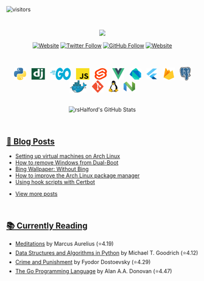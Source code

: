 ![visitors](https://visitor-badge.glitch.me/badge?page_id=rsHalford)

<br>

<p align="center">
  <img src="https://readme-typing-svg.herokuapp.com/?lines=Hi,+I'm+Richard++;A+self-taught+developer++;Primarily+using+Python+and+Go++;Who+is+always+wanting+to+learn;And+sharing+that+along+the+way!++&center=true&height=45&width=600&font=JetBrains+Mono&size=30&color=58a6ff" style="max-width:100%;">
</p>

<div align="center">

  [![Website](https://img.shields.io/website?label=BLOG&color=fb4934&labelColor=cc241d&logoColor=ffffff&style=for-the-badge&url=https%3A%2F%2Fwww.xhalford.com)](https://www.xhalford.com)
  [![Twitter Follow](https://img.shields.io/twitter/follow/rshalford_?label=FOLLOW&color=83a598&labelColor=458588&logoColor=ffffff&logo=twitter&style=for-the-badge)](https://twitter.com/intent/follow?original_referer=https%3A%2F%2Fgithub.com%2Frshalford_&screen_name=rshalford_)
  [![GitHub Follow](https://img.shields.io/github/followers/rsHalford?label=FOLLOW&color=fe8019&labelColor=d65d0e&logoColor=ffffff&logo=github&style=for-the-badge)](https://github.com/rsHalford)
  [![Website](https://img.shields.io/website?label=CONTACT&color=d3869b&labelColor=b16286&logoColor=ffffff&style=for-the-badge&url=https%3A%2F%2Fcontact.xhalford.com)](https://contact.xhalford.com)

</div>

<br>
<br>

<div align="center">

  <img align="center" hspace="5" alt="Python" height="32px" src="./assets/languages/python-logo.svg" />
  <img align="center" hspace="5" alt="Django" height="30px" width="35px" src="./assets/languages/django-logo.svg" />
  <img align="center" hspace="5" alt="Go" height="32px" width="54" src="./assets/languages/go-logo.svg" />
  <img align="center" hspace="5" alt="JavaScript" height="30px" width="35px" src="./assets/languages/javascript-logo.svg" />
  <img align="center" hspace="5" alt="Svelte" height="30px" width="32px" src="./assets/languages/svelte-logo.svg" />
  <img align="center" hspace="5" alt="Vue.js" height="30px" width="32px" src="./assets/languages/vuejs-logo.svg" />
  <img align="center" hspace="5" alt="Dart" height="30px" width="30px" src="./assets/languages/dart-logo.svg" />
  <img align="center" hspace="5" alt="Flutter" height="28px" width="30px" src="./assets/languages/flutter-logo.svg" />
  <img align="center" hspace="5" alt="Firebase" height="32px" width="30px" src="./assets/languages/firebase-logo.svg" />
  <img align="center" hspace="5" alt="Postgresql" height="35px" width="28px" src="./assets/languages/postgresql-logo.svg" />
  <img align="center" hspace="5" alt="Docker" height="32px" width="45px" src="./assets/languages/docker-logo.svg" />
  <img align="center" hspace="5" alt="Git" height="32px" width="30px" src="./assets/languages/git-logo.svg" />
  <img align="center" hspace="5" alt="Linux" height="30px" src="./assets/languages/tux-logo.svg" />
  <img align="center" hspace="5" alt="Nvim" height="26px" width="30px" src="./assets/languages/neovim-logo.svg" />

</div>

<br>
<br>

<div align="center">

  <img align="center" alt="rsHalford's GitHub Stats" src="https://github-readme-stats.vercel.app/api?username=rsHalford&show_icons=true&hide_border=true&include_all_commits&count_private=true&theme=react" />

</div>

<br>
<br>

## [📰 Blog Posts](https://www.xhalford.com/)
<!-- BLOG-POST-LIST:START -->
- [Setting up virtual machines on Arch Linux](https://xhalford.com/setting-up-virtual-machines-on-arch-linux/)
- [How to remove Windows from Dual-Boot](https://xhalford.com/how-to-remove-windows-from-dual-boot/)
- [Bing Wallpaper: Without Bing](https://xhalford.com/bing-wallpaper-without-bing/)
- [How to improve the Arch Linux package manager](https://xhalford.com/how-to-improve-the-arch-linux-package-manager/)
- [Using hook scripts with Certbot](https://xhalford.com/using-hook-scripts-with-certbot/)
<!-- BLOG-POST-LIST:END -->
- [View more posts](https://www.xhalford.com/)

<br>

## [📚 Currently Reading](https://www.goodreads.com/user/show/108397109-richard)
<!-- GOODREADS-LIST:START -->
- [Meditations](https://www.goodreads.com/review/show/3650256187?utm_medium=api&utm_source=rss) by Marcus Aurelius (⭐️4.19)
- [Data Structures and Algorithms in Python](https://www.goodreads.com/review/show/4179537574?utm_medium=api&utm_source=rss) by Michael T. Goodrich (⭐️4.12)
- [Crime and Punishment](https://www.goodreads.com/review/show/4383439531?utm_medium=api&utm_source=rss) by Fyodor Dostoevsky (⭐️4.29)
- [The Go Programming Language](https://www.goodreads.com/review/show/4383348659?utm_medium=api&utm_source=rss) by Alan A.A. Donovan (⭐️4.47)
<!-- GOODREADS-LIST:END -->

